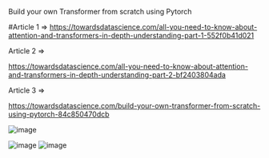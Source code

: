 Build your own Transformer from scratch using Pytorch

#Article 1 => https://towardsdatascience.com/all-you-need-to-know-about-attention-and-transformers-in-depth-understanding-part-1-552f0b41d021

Article 2 =>

https://towardsdatascience.com/all-you-need-to-know-about-attention-and-transformers-in-depth-understanding-part-2-bf2403804ada

Article 3 =>

https://towardsdatascience.com/build-your-own-transformer-from-scratch-using-pytorch-84c850470dcb


![image](https://github.com/user-attachments/assets/5edb7895-6d05-4e36-b7d7-25199f45f76c)

![image](https://miro.medium.com/v2/resize:fit:640/format:webp/1*9XuOogviDS6hkWGL2qIKQA.png)
![image](https://github.com/user-attachments/assets/93acc4d8-ff32-4c2a-8ed2-e2ac432ea9cb)
